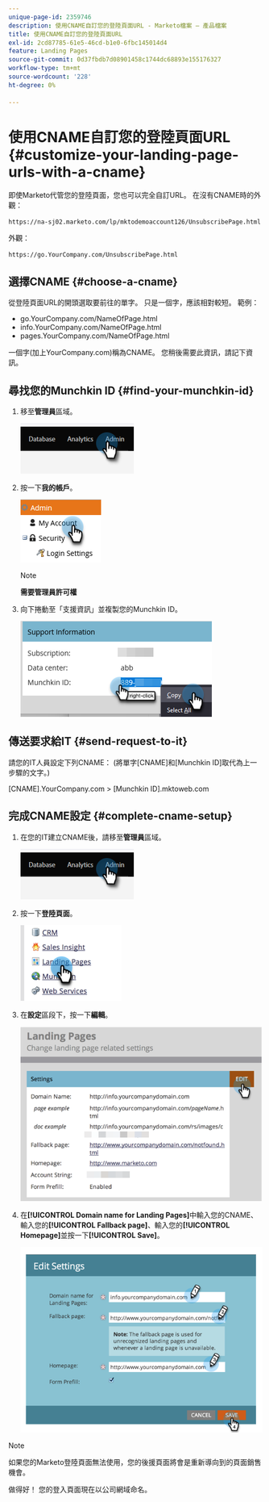 ```yaml
---
unique-page-id: 2359746
description: 使用CNAME自訂您的登陸頁面URL - Marketo檔案 — 產品檔案
title: 使用CNAME自訂您的登陸頁面URL
exl-id: 2cd87785-61e5-46cd-b1e0-6fbc145014d4
feature: Landing Pages
source-git-commit: 0d37fbdb7d08901458c1744dc68893e155176327
workflow-type: tm+mt
source-wordcount: '228'
ht-degree: 0%

---
```


# 使用CNAME自訂您的登陸頁面URL {#customize-your-landing-page-urls-with-a-cname}

即使Marketo代管您的登陸頁面，您也可以完全自訂URL。 在沒有CNAME時的外觀：

`https://na-sj02.marketo.com/lp/mktodemoaccount126/UnsubscribePage.html`

外觀：

`https://go.YourCompany.com/UnsubscribePage.html`

## 選擇CNAME {#choose-a-cname}

從登陸頁面URL的開頭選取要前往的單字。 只是一個字，應該相對較短。 範例：

* go.YourCompany.com/NameOfPage.html
* info.YourCompany.com/NameOfPage.html
* pages.YourCompany.com/NameOfPage.html

一個字(加上YourCompany.com)稱為CNAME。 您稍後需要此資訊，請記下資訊。

## 尋找您的Munchkin ID {#find-your-munchkin-id}

1. 移至&#x200B;**管理員**&#x200B;區域。

   ![](assets/customize-your-landing-page-urls-with-a-cname-1.png)

1. 按一下&#x200B;**我的帳戶**。

   ![](assets/customize-your-landing-page-urls-with-a-cname-2.png)

   >[!NOTE]
   >
   >**需要管理員許可權**

1. 向下捲動至「支援資訊」並複製您的Munchkin ID。

   ![](assets/customize-your-landing-page-urls-with-a-cname-3.png)

## 傳送要求給IT {#send-request-to-it}

請您的IT人員設定下列CNAME： (將單字[CNAME]和[Munchkin ID]取代為上一步驟的文字。)

[CNAME].YourCompany.com > [Munchkin ID].mktoweb.com

## 完成CNAME設定 {#complete-cname-setup}

1. 在您的IT建立CNAME後，請移至&#x200B;**管理員**&#x200B;區域。

   ![](assets/customize-your-landing-page-urls-with-a-cname-4.png)

1. 按一下&#x200B;**登陸頁面**。

   ![](assets/customize-your-landing-page-urls-with-a-cname-5.png)

1. 在&#x200B;**設定**&#x200B;區段下，按一下&#x200B;**編輯**。

   ![](assets/customize-your-landing-page-urls-with-a-cname-6.png)

1. 在&#x200B;**[!UICONTROL Domain name for Landing Pages]**&#x200B;中輸入您的CNAME、輸入您的&#x200B;**[!UICONTROL Fallback page]**、輸入您的&#x200B;**[!UICONTROL Homepage]**&#x200B;並按一下&#x200B;**[!UICONTROL Save]**。

   ![](assets/customize-your-landing-page-urls-with-a-cname-7.png)

>[!NOTE]
>
>如果您的Marketo登陸頁面無法使用，您的後援頁面將會是重新導向到的頁面銷售機會。

做得好！ 您的登入頁面現在以公司網域命名。
